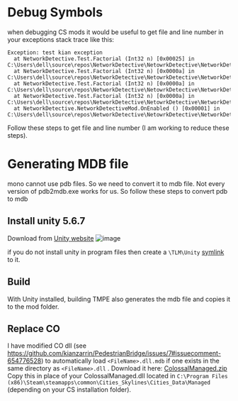 # Debug Symbols
when debugging CS mods it would be useful to get file and line number in your exceptions stack trace like this:
```
Exception: test kian exception
  at NetworkDetective.Test.Factorial (Int32 n) [0x00025] in C:\Users\dell\source\repos\NetworkDetective\NetowrkDetective\NetworkDetectiveMod.cs:35 
  at NetworkDetective.Test.Factorial (Int32 n) [0x0000a] in C:\Users\dell\source\repos\NetworkDetective\NetowrkDetective\NetworkDetectiveMod.cs:32 
  at NetworkDetective.Test.Factorial (Int32 n) [0x0000a] in C:\Users\dell\source\repos\NetworkDetective\NetowrkDetective\NetworkDetectiveMod.cs:32 
  at NetworkDetective.Test.Factorial (Int32 n) [0x0000a] in C:\Users\dell\source\repos\NetworkDetective\NetowrkDetective\NetworkDetectiveMod.cs:32 
  at NetworkDetective.NetworkDetectiveMod.OnEnabled () [0x00001] in C:\Users\dell\source\repos\NetworkDetective\NetowrkDetective\NetworkDetectiveMod.cs:50 
```
Follow these steps to get file and line number (I am working to reduce these steps).

# Generating MDB file

mono cannot use pdb files. So we need to convert it to mdb file. Not every version of pdb2mdb.exe works for us. So follow these steps to convert pdb to mdb

## Install unity 5.6.7 

Download from [Unity website](https://unity3d.com/get-unity/download/archive?_ga=2.67679633.1897806993.1593985032-213511360.158022272)
![image](https://user-images.githubusercontent.com/26344691/86768847-d74ba200-c056-11ea-8cfd-98921b079923.png)

if you do not install unity in program files then create a `\TLM\Unity` [symlink](https://github.com/git-for-windows/git/wiki/Symbolic-Links) to it.

## Build
With Unity installed, building TMPE also generates the mdb file and copies it to the mod folder.

## Replace CO

I have modified CO dll (see https://github.com/kianzarrin/PedestrianBridge/issues/7#issuecomment-654776528) to automatically load `<FileName>.dll.mdb` if one exists in the same directory as `<FileName>.dll` . Download it here:
[ColossalManaged.zip](https://github.com/kianzarrin/PedestrianBridge/files/4884294/ColossalManaged.zip)
Copy this in place of your ColossalManaged.dll located in `C:\Program Files (x86)\Steam\steamapps\common\Cities_Skylines\Cities_Data\Managed` (depending on your CS installation folder).
